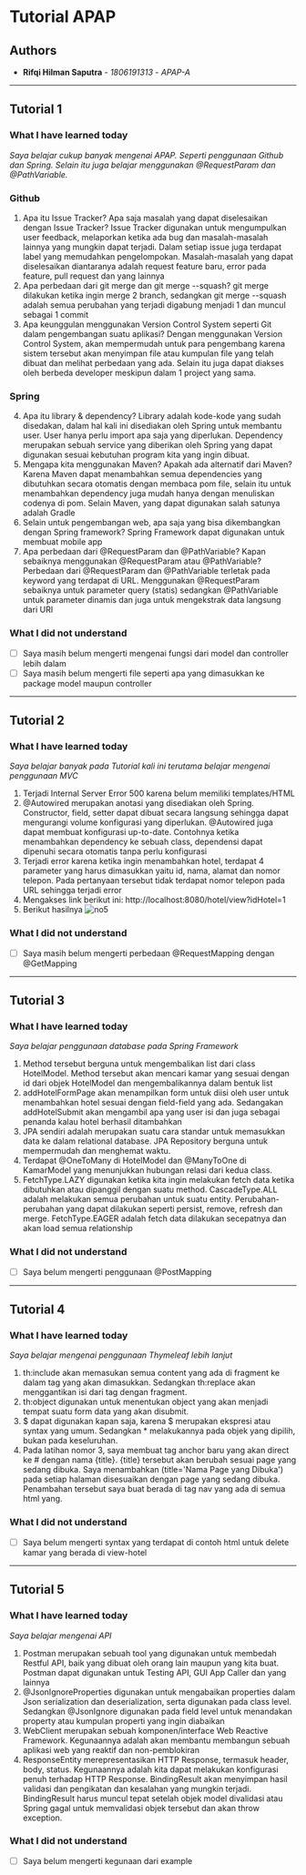 # Tutorial APAP
## Authors
* **Rifqi Hilman Saputra** - *1806191313* - *APAP-A*
---
## Tutorial 1
### What I have learned today
*Saya belajar cukup banyak mengenai APAP. Seperti penggunaan Github dan Spring. Selain itu juga belajar menggunakan @RequestParam dan @PathVariable.*
### Github
1. Apa itu Issue Tracker? Apa saja masalah yang dapat diselesaikan dengan Issue Tracker?
Issue Tracker digunakan untuk mengumpulkan user feedback, melaporkan ketika ada bug dan masalah-masalah lainnya yang mungkin dapat terjadi. Dalam setiap issue juga terdapat label yang memudahkan pengelompokan. Masalah-masalah yang dapat diselesaikan diantaranya adalah request feature baru, error pada feature, pull request dan yang lainnya
2. Apa perbedaan dari git merge dan git merge --squash?
git merge dilakukan ketika ingin merge 2 branch, sedangkan git merge --squash adalah semua perubahan yang terjadi digabung menjadi 1 dan muncul sebagai 1 commit
3. Apa keunggulan menggunakan Version Control System seperti Git dalam pengembangan suatu aplikasi?
Dengan menggunakan Version Control System, akan mempermudah untuk para pengembang karena sistem tersebut akan menyimpan file atau kumpulan file yang telah dibuat dan melihat perbedaan yang ada. Selain itu juga dapat diakses oleh berbeda developer meskipun dalam 1 project yang sama. 

### Spring
4. Apa itu library & dependency?
Library adalah kode-kode yang sudah disedakan, dalam hal kali ini disediakan oleh Spring untuk membantu user. User hanya perlu import apa saja yang diperlukan.
Dependency merupakan sebuah service yang diberikan oleh Spring yang dapat digunakan sesuai kebutuhan program kita yang ingin dibuat.
5. Mengapa kita menggunakan Maven? Apakah ada alternatif dari Maven?
Karena Maven dapat menambahkan semua dependencies yang dibutuhkan secara otomatis dengan membaca pom file, selain itu untuk menambahkan dependency juga mudah hanya dengan menuliskan codenya di pom. Selain Maven, yang dapat digunakan salah satunya adalah Gradle
6. Selain untuk pengembangan web, apa saja yang bisa dikembangkan dengan Spring framework?
Spring Framework dapat digunakan untuk membuat mobile app
7. Apa perbedaan dari @RequestParam dan @PathVariable? Kapan sebaiknya menggunakan @RequestParam atau @PathVariable?
Perbedaan dari @RequestParam dan @PathVariable terletak pada keyword yang terdapat di URL. Menggunakan @RequestParam sebaiknya untuk parameter query (statis) sedangkan @PathVariable untuk parameter dinamis dan juga untuk mengekstrak data langsung dari URI 

### What I did not understand
- [ ] Saya masih belum mengerti mengenai fungsi dari model dan controller lebih dalam
- [ ] Saya masih belum mengerti file seperti apa yang dimasukkan ke package model maupun controller

---
## Tutorial 2
### What I have learned today
*Saya belajar banyak pada Tutorial kali ini terutama belajar mengenai penggunaan MVC*
1. Terjadi Internal Server Error 500 karena belum memiliki templates/HTML
2. @Autowired merupakan anotasi yang disediakan oleh Spring. Constructor, field, setter dapat dibuat secara langsung sehingga dapat mengurangi volume konfigurasi yang diperlukan. @Autowired juga dapat membuat konfigurasi up-to-date. Contohnya ketika menambahkan dependency ke sebuah class, dependensi dapat dipenuhi secara otomatis tanpa perlu konfigurasi
3. Terjadi error karena ketika ingin menambahkan hotel, terdapat 4 parameter yang harus dimasukkan yaitu id, nama, alamat dan nomor telepon. Pada pertanyaan tersebut tidak terdapat nomor telepon pada URL sehingga terjadi error
4. Mengakses link berikut ini: http://localhost:8080/hotel/view?idHotel=1
5. Berikut hasilnya 
![no5](https://user-images.githubusercontent.com/60379157/94827810-0fcf0200-0433-11eb-919e-fcbed67d62da.jpg)

### What I did not understand
- [ ] Saya masih belum mengerti perbedaan @RequestMapping dengan @GetMapping

---
## Tutorial 3
### What I have learned today
*Saya belajar penggunaan database pada Spring Framework*
1. Method tersebut berguna untuk mengembalikan list dari class HotelModel. Method tersebut akan mencari kamar yang sesuai dengan id dari objek HotelModel dan mengembalikannya dalam bentuk list
2. addHotelFormPage akan menampilkan form untuk diisi oleh user untuk menambahkan hotel sesuai dengan field-field yang ada. Sedangakan addHotelSubmit akan mengambil apa yang user isi dan juga sebagai penanda kalau hotel berhasil ditambahkan
3. JPA sendiri adalah merupakan suatu cara standar untuk memasukkan data ke dalam relational database. JPA Repository berguna untuk mempermudah dan menghemat waktu.
4. Terdapat @OneToMany di HotelModel dan @ManyToOne di KamarModel yang menunjukkan hubungan relasi dari kedua class.
5. FetchType.LAZY digunakan ketika kita ingin melakukan fetch data ketika dibutuhkan atau dipanggil dengan suatu method. CascadeType.ALL adalah melakukan semua perubahan untuk suatu entity. Perubahan-perubahan yang dapat dilakukan seperti persist, remove, refresh dan merge. FetchType.EAGER adalah fetch data dilakukan secepatnya dan akan load semua relationship 

### What I did not understand
- [ ] Saya belum mengerti penggunaan @PostMapping

---
## Tutorial 4
### What I have learned today
*Saya belajar mengenai penggunaan Thymeleaf lebih lanjut*
1. th:include akan memasukan semua content yang ada di fragment ke dalam tag yang akan dimasukkan. Sedangkan th:replace akan menggantikan isi dari tag dengan fragment.
2. th:object digunakan untuk menentukan object yang akan menjadi tempat suatu form data yang akan disubmit.
3. $ dapat digunakan kapan saja, karena $ merupakan ekspresi atau syntax yang umum. Sedangkan * melakukannya pada objek yang dipilih, bukan pada keseluruhan.
4. Pada latihan nomor 3, saya membuat tag anchor baru yang akan direct ke # dengan nama {title}. {title} tersebut akan berubah sesuai page yang sedang dibuka. Saya menambahkan (title='Nama Page yang Dibuka') pada setiap halaman disesuaikan dengan page yang sedang dibuka. Penambahan tersebut saya buat berada di tag nav yang ada di semua html yang.

### What I did not understand
- [ ] Saya belum mengerti syntax yang terdapat di contoh html untuk delete kamar yang berada di view-hotel

---
## Tutorial 5
### What I have learned today
*Saya belajar mengenai API*
1. Postman merupakan sebuah tool yang digunakan untuk membedah Restful API, baik yang dibuat oleh orang lain maupun yang kita buat. Postman dapat digunakan untuk Testing API, GUI App Caller dan yang lainnya
2. @JsonIgnoreProperties digunakan untuk mengabaikan properties dalam Json serialization dan deserialization, serta digunakan pada class level. Sedangkan @JsonIgnore digunakan pada field level untuk menandakan property atau kumpulan properti yang ingin diabaikan
3. WebClient merupakan sebuah komponen/interface Web Reactive Framework. Kegunaannya adalah akan membantu membangun sebuah aplikasi web yang reaktif dan non-pemblokiran
4. ResponseEntity merepresentasikan HTTP Response, termasuk header, body, status. Kegunaannya adalah kita dapat melakukan konfigurasi penuh terhadap HTTP Response. BindingResult akan menyimpan hasil validasi dan pengikatan dan kesalahan yang mungkin terjadi. BindingResult harus muncul tepat setelah objek model divalidasi atau Spring gagal untuk memvalidasi objek tersebut dan akan throw exception. 
### What I did not understand
- [ ] Saya belum mengerti kegunaan dari example